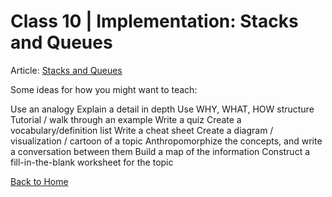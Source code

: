 # Class 10 \| Implementation: Stacks and Queues
Article: [Stacks and Queues](https://codefellows.github.io/common_curriculum/data_structures_and_algorithms/Code_401/class-10/resources/stacks_and_queues.html)     
 

Some ideas for how you might want to teach:

Use an analogy
Explain a detail in depth
Use WHY, WHAT, HOW structure
Tutorial / walk through an example
Write a quiz
Create a vocabulary/definition list
Write a cheat sheet
Create a diagram / visualization / cartoon of a topic
Anthropomorphize the concepts, and write a conversation between them
Build a map of the information
Construct a fill-in-the-blank worksheet for the topic




[Back to Home](README.md)